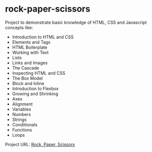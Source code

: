 # rock-paper-scissors
Project to demonstrate basic knowledge of HTML, CSS and Javascript concepts like: 
<ul>
<li>Introduction to HTML and CSS</li>
<li>Elements and Tags</li>
<li>HTML Boilerplate</li>
<li>Working with Text</li>
<li>Lists</li>
<li>Links and Images</li>
<li>The Cascade</li>
<li>Inspecting HTML and CSS</li>
<li>The Box Model</li>
<li>Block and Inline</li>
<li>Introduction to Flexbox</li>
<li>Growing and Shrinking</li>
<li>Axes</li>
<li>Alignment</li>
<li>Variables</li>
<li>Numbers</li>
<li>Strings</li>
<li>Conditionals</li>
<li>Functions</li>
<li>Loops</li>
</ul>

Project URL: <a href="https://faozio.github.io/rock-paper-scissors/">Rock, Paper, Scissors</a>